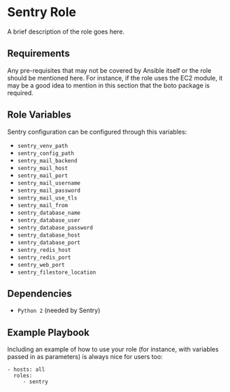 # Sentry Role

A brief description of the role goes here.

## Requirements

Any pre-requisites that may not be covered by Ansible itself or the role should be mentioned here. For instance, if the role uses the EC2 module, it may be a good idea to mention in this section that the boto package is required.

## Role Variables

Sentry configuration can be configured through this variables:

- `sentry_venv_path`
- `sentry_config_path`
- `sentry_mail_backend`
- `sentry_mail_host`
- `sentry_mail_port`
- `sentry_mail_username`
- `sentry_mail_password`
- `sentry_mail_use_tls`
- `sentry_mail_from`
- `sentry_database_name`
- `sentry_database_user`
- `sentry_database_password`
- `sentry_database_host`
- `sentry_database_port`
- `sentry_redis_host`
- `sentry_redis_port`
- `sentry_web_port`
- `sentry_filestore_location`

## Dependencies

- `Python 2` (needed by Sentry)

## Example Playbook

Including an example of how to use your role (for instance, with variables passed in as parameters) is always nice for users too:

```
- hosts: all
  roles:
     - sentry
```
